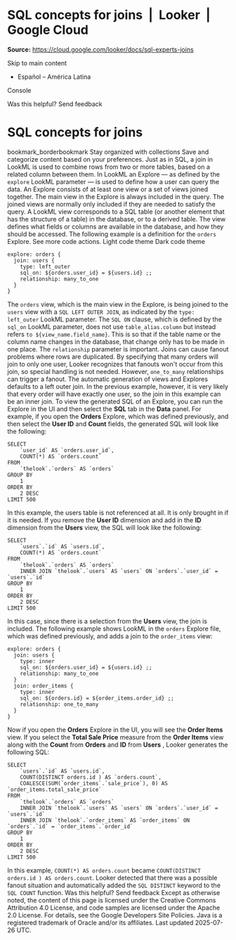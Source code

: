 # SQL concepts for joins  |  Looker  |  Google Cloud

**Source:** https://cloud.google.com/looker/docs/sql-experts-joins

Skip to main content 
  * Español – América Latina

Console 




Was this helpful?
Send feedback 
#  SQL concepts for joins
bookmark_borderbookmark Stay organized with collections  Save and categorize content based on your preferences.
Just as in SQL, a join in LookML is used to combine rows from two or more tables, based on a related column between them.
In LookML an Explore — as defined by the `explore` LookML parameter — is used to define how a user can query the data. An Explore consists of at least one view or a set of views joined together. The main view in the Explore is always included in the query. The joined views are normally only included if they are needed to satisfy the query.
A LookML view corresponds to a SQL table (or another element that has the structure of a table) in the database, or to a derived table. The view defines what fields or columns are available in the database, and how they should be accessed.
The following example is a definition for the `orders` Explore.
See more code actions.
Light code theme
Dark code theme
```
explore: orders {
  join: users {
    type: left_outer
    sql_on: ${orders.user_id} = ${users.id} ;;
    relationship: many_to_one
  }
}

```

The `orders` view, which is the main view in the Explore, is being joined to the `users` view with a `SQL LEFT OUTER JOIN`, as indicated by the `type: left_outer` LookML parameter. The `SQL ON` clause, which is defined by the `sql_on` LookML parameter, does not use `table_alias.column` but instead refers `to ${view_name.field_name}`. This is so that if the table name or the column name changes in the database, that change only has to be made in one place.
The `relationship` parameter is important. Joins can cause fanout problems where rows are duplicated. By specifying that many orders will join to only one user, Looker recognizes that fanouts won't occur from this join, so special handling is not needed. However, `one_to_many` relationships can trigger a fanout.
The automatic generation of views and Explores defaults to a left outer join. In the previous example, however, it is very likely that every order will have exactly one user, so the join in this example can be an inner join.
To view the generated SQL of an Explore, you can run the Explore in the UI and then select the **SQL** tab in the **Data** panel.
For example, if you open the **Orders** Explore, which was defined previously, and then select the **User ID** and **Count** fields, the generated SQL will look like the following:
```
SELECT
    `user_id` AS `orders.user_id`,
    COUNT(*) AS `orders.count`
FROM
    `thelook`.`orders` AS `orders`
GROUP BY
    1
ORDER BY
    2 DESC
LIMIT 500

```

In this example, the users table is not referenced at all. It is only brought in if it is needed.
If you remove the **User ID** dimension and add in the **ID** dimension from the **Users** view, the SQL will look like the following:
```
SELECT
    `users`.`id` AS `users.id`,
    COUNT(*) AS `orders.count`
FROM
    `thelook`.`orders` AS `orders`
    INNER JOIN `thelook`.`users` AS `users` ON `orders`.`user_id` = `users`.`id`
GROUP BY
    1
ORDER BY
    2 DESC
LIMIT 500

```

In this case, since there is a selection from the **Users** view, the join is included.
The following example shows LookML in the `orders` Explore file, which was defined previously, and adds a join to the `order_items` view:
```
explore: orders {
  join: users {
    type: inner
    sql_on: ${orders.user_id} = ${users.id} ;;
    relationship: many_to_one
  }
  join: order_items {
    type: inner
    sql_on: ${orders.id} = ${order_items.order_id} ;;
    relationship: one_to_many
  }
}

```

Now if you open the **Orders** Explore in the UI, you will see the **Order Items** view. If you select the **Total Sale Price** measure from the **Order Items** view along with the **Count** from **Orders** and **ID** from **Users** , Looker generates the following SQL:
```
SELECT
    `users`.`id` AS `users.id`,
    COUNT(DISTINCT orders.id ) AS `orders.count`,
    COALESCE(SUM(`order_items`.`sale_price`), 0) AS `order_items.total_sale_price`
FROM
    `thelook`.`orders` AS `orders`
    INNER JOIN `thelook`.`users` AS `users` ON `orders`.`user_id` = `users`.`id`
    INNER JOIN `thelook`.`order_items` AS `order_items` ON `orders`.`id` = `order_items`.`order_id`
GROUP BY
    1
ORDER BY
    2 DESC
LIMIT 500

```

In this example, `COUNT(*) AS orders.count` became `COUNT(DISTINCT orders.id ) AS orders.count`. Looker detected that there was a possible fanout situation and automatically added the `SQL DISTINCT` keyword to the `SQL COUNT` function.
Was this helpful?
Send feedback 
Except as otherwise noted, the content of this page is licensed under the Creative Commons Attribution 4.0 License, and code samples are licensed under the Apache 2.0 License. For details, see the Google Developers Site Policies. Java is a registered trademark of Oracle and/or its affiliates.
Last updated 2025-07-26 UTC.


